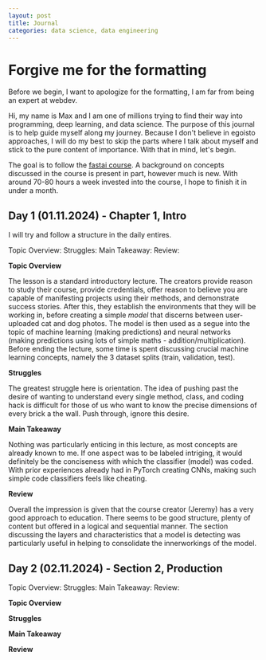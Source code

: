 ```yaml
---
layout: post
title: Journal
categories: data science, data engineering
---
```


<h1> Forgive me for the formatting </h1>

Before we begin, I want to apologize for the formatting, I am far from being an expert at webdev.

Hi, my name is Max and I am one of millions trying to find their way into programming, deep learning, and data science. The purpose of this journal is to help guide myself along my journey. Because I don't believe in egoisto approaches, I will do my best to skip the parts where I talk about myself and stick to the pure content of importance. With that in mind, let's begin.

The goal is to follow the <a href='https://course.fast.ai/'>fastai course</a>. A background on concepts discussed in the course is present in part, however much is new. With around 70-80 hours a week invested into the course, I hope to finish it in under a month.

<h2>Day 1 (01.11.2024) - Chapter 1, Intro</h2>

I will try and follow a structure in the daily entires.

Topic Overview:
Struggles:
Main Takeaway:
Review:

<b>Topic Overview</b>

The lesson is a standard introductory lecture. The creators provide reason to study their course, provide credentials, offer reason to believe you are capable of manifesting projects using their methods, and demonstrate success stories. After this, they establish the environments that they will be working in, before creating a simple _model_ that discerns between user-uploaded cat and dog photos. The model is then used as a segue into the topic of machine learning (making predictions) and neural networks (making predictions using lots of simple maths - addition/multiplication). Before ending the lecture, some time is spent discussing crucial machine learning concepts, namely the 3 dataset splits (train, validation, test).

<b>Struggles</b>

The greatest struggle here is orientation. The idea of pushing past the desire of wanting to understand every single method, class, and coding hack is difficult for those of us who want to know the precise dimensions of every brick a the wall. Push through, ignore this desire.

<b>Main Takeaway</b>

Nothing was particularly enticing in this lecture, as most concepts are already known to me. If one aspect was to be labeled intriging, it would definitely be the conciseness with which the classifier (model) was coded. With prior experiences already had in PyTorch creating CNNs, making such simple code classifiers feels like cheating.

<b>Review</b>

Overall the impression is given that the course creator (Jeremy) has a very good approach to education. There seems to be good structure, plenty of content but offered in a logical and sequential manner. The section discussing the layers and characteristics that a model is detecting was particularly useful in helping to consolidate the innerworkings of the model.


<h2>Day 2 (02.11.2024) - Section 2, Production</h2>

Topic Overview:
Struggles:
Main Takeaway:
Review:


<b>Topic Overview</b>



<b>Struggles</b>


<b>Main Takeaway</b>


<b>Review</b>
